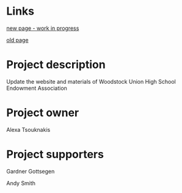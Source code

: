 # Links
[new page - work in progress](https://woodstockcs.github.io/Endowment-Page/)

[old page](https://www.wcsu.net/wuhs-endowment-association)

# Project description
Update the website and materials of Woodstock Union High School Endowment Association


# Project owner
Alexa Tsouknakis


# Project supporters
Gardner Gottsegen

Andy Smith
